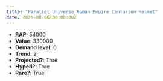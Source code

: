 ```yaml
---
title: "Parallel Universe Roman Empire Centurion Helmet"
date: 2025-08-06T00:00:00Z
---
```

- **RAP**: 54000
- **Value**: 330000
- **Demand level**: 0
- **Trend**: 2
- **Projected?**: True
- **Hyped?**: True
- **Rare?**: True
